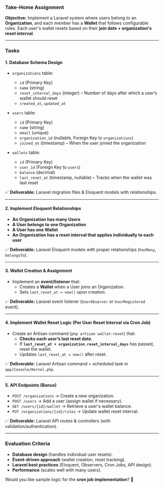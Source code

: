 ### **Take-Home Assignment**  

**Objective:** Implement a Laravel system where users belong to an **Organization**, and each member has a **Wallet** that follows configurable rules. Each user's wallet resets based on their **join date + organization's reset interval**.

---

### **Tasks**  

#### **1. Database Schema Design**  
- `organizations` table:  
  - `id` (Primary Key)  
  - `name` (string)  
  - `reset_interval_days` (integer) – Number of days after which a user’s wallet should reset  
  - `created_at`, `updated_at`  

- `users` table:  
  - `id` (Primary Key)  
  - `name` (string)  
  - `email` (unique)  
  - `organization_id` (nullable, Foreign Key to `organizations`)  
  - `joined_at` (timestamp) – When the user joined the organization  

- `wallets` table:  
  - `id` (Primary Key)  
  - `user_id` (Foreign Key to `users`)  
  - `balance` (decimal)  
  - `last_reset_at` (timestamp, nullable) – Tracks when the wallet was last reset  

✅ **Deliverable:** Laravel migration files & Eloquent models with relationships.  

---

#### **2. Implement Eloquent Relationships**  
- **An Organization has many Users**  
- **A User belongs to one Organization**  
- **A User has one Wallet**  
- **An Organization has a reset interval that applies individually to each user**  

✅ **Deliverable:** Laravel Eloquent models with proper relationships (`hasMany`, `belongsTo`).  

---

#### **3. Wallet Creation & Assignment**  
- Implement an **event/listener** that:  
  - Creates a **Wallet** when a User joins an Organization.  
  - Sets `last_reset_at = now()` upon creation.  

✅ **Deliverable:** Laravel event listener (`UserObserver` or `UserRegistered` event).  

---

#### **4. Implement Wallet Reset Logic (Per User Reset Interval via Cron Job)**  
- Create an Artisan command (`php artisan wallet:reset`) that:  
  - **Checks each user’s last reset date.**  
  - If **`last_reset_at + organization.reset_interval_days`** has passed, reset the wallet.  
  - Updates `last_reset_at = now()` after reset.  

✅ **Deliverable:** Laravel Artisan command + scheduled task in `app/Console/Kernel.php`.  

---

#### **5. API Endpoints (Bonus)**  
- `POST /organizations` → Create a new organization.  
- `POST /users` → Add a user (assign wallet if necessary).  
- `GET /users/{id}/wallet` → Retrieve a user's wallet balance.  
- `PUT /organizations/{id}/rules` → Update wallet reset interval.  

✅ **Deliverable:** Laravel API routes & controllers (with validation/authentication).  

---

### **Evaluation Criteria**  
- **Database design** (handles individual user resets).  
- **Event-driven approach** (wallet creation, reset tracking).  
- **Laravel best practices** (Eloquent, Observers, Cron Jobs, API design).  
- **Performance** (scales well with many users).  

Would you like sample logic for the **cron job implementation**? 🚀
